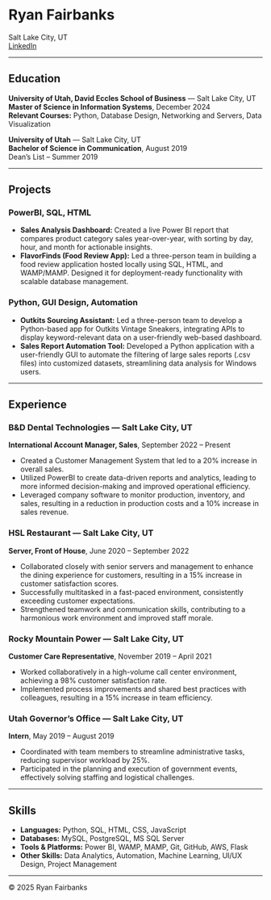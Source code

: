 # Ryan Fairbanks

Salt Lake City, UT  
[LinkedIn](https://www.linkedin.com/in/ryanhfairbanks84096)

---

## Education

**University of Utah, David Eccles School of Business** — Salt Lake City, UT  
**Master of Science in Information Systems**, December 2024  
**Relevant Courses:** Python, Database Design, Networking and Servers, Data Visualization

**University of Utah** — Salt Lake City, UT  
**Bachelor of Science in Communication**, August 2019  
Dean’s List – Summer 2019

---

## Projects

### PowerBI, SQL, HTML

- **Sales Analysis Dashboard:** Created a live Power BI report that compares product category sales year-over-year, with sorting by day, hour, and month for actionable insights.
- **FlavorFinds (Food Review App):** Led a three-person team in building a food review application hosted locally using SQL, HTML, and WAMP/MAMP. Designed it for deployment-ready functionality with scalable database management.

### Python, GUI Design, Automation

- **Outkits Sourcing Assistant:** Led a three-person team to develop a Python-based app for Outkits Vintage Sneakers, integrating APIs to display keyword-relevant data on a user-friendly web-based dashboard.
- **Sales Report Automation Tool:** Developed a Python application with a user-friendly GUI to automate the filtering of large sales reports (.csv files) into customized datasets, streamlining data analysis for Windows users.

---

## Experience

### B&D Dental Technologies — Salt Lake City, UT  
**International Account Manager, Sales**, September 2022 – Present

- Created a Customer Management System that led to a 20% increase in overall sales.
- Utilized PowerBI to create data-driven reports and analytics, leading to more informed decision-making and improved operational efficiency.
- Leveraged company software to monitor production, inventory, and sales, resulting in a reduction in production costs and a 10% increase in sales revenue.

### HSL Restaurant — Salt Lake City, UT  
**Server, Front of House**, June 2020 – September 2022

- Collaborated closely with senior servers and management to enhance the dining experience for customers, resulting in a 15% increase in customer satisfaction scores.
- Successfully multitasked in a fast-paced environment, consistently exceeding customer expectations.
- Strengthened teamwork and communication skills, contributing to a harmonious work environment and improved staff morale.

### Rocky Mountain Power — Salt Lake City, UT  
**Customer Care Representative**, November 2019 – April 2021

- Worked collaboratively in a high-volume call center environment, achieving a 98% customer satisfaction rate.
- Implemented process improvements and shared best practices with colleagues, resulting in a 15% increase in team efficiency.

### Utah Governor’s Office — Salt Lake City, UT  
**Intern**, May 2019 – August 2019

- Coordinated with team members to streamline administrative tasks, reducing supervisor workload by 25%.
- Participated in the planning and execution of government events, effectively solving staffing and logistical challenges.

---

## Skills

- **Languages:** Python, SQL, HTML, CSS, JavaScript
- **Databases:** MySQL, PostgreSQL, MS SQL Server
- **Tools & Platforms:** Power BI, WAMP, MAMP, Git, GitHub, AWS, Flask
- **Other Skills:** Data Analytics, Automation, Machine Learning, UI/UX Design, Project Management

---

&copy; 2025 Ryan Fairbanks
